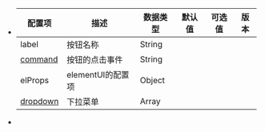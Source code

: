 - |配置项|描述|数据类型|默认值|可选值|版本|
  |--|--|--|--|--|--|
  |label|按钮名称|String||||
  |[command](myForm/buttons/command)|按钮的点击事件|String||||
  |elProps|elementUI的配置项|Object||||
  |[dropdown](myForm/buttons/dropdown)|下拉菜单|Array||||
-